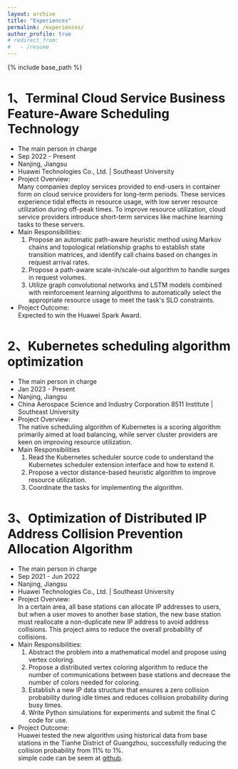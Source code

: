 ```yaml
---
layout: archive
title: "Experiences"
permalink: /experiences/
author_profile: true
# redirect_from:
#   - /resume
---
```


{% include base_path %}

1、Terminal Cloud Service Business Feature-Aware Scheduling Technology
=====
* The main person in charge  
* Sep 2022 - Present  
* Nanjing, Jiangsu  
* Huawei Technologies Co., Ltd. | Southeast University  
* Project Overview:  
  Many companies deploy services provided to end-users in container form on cloud service providers for long-term periods. These services experience tidal effects in resource usage, with low server resource utilization during off-peak times. To improve resource utilization, cloud service providers introduce short-term services like machine learning tasks to these servers.  
* Main Responsibilities:   
  1. Propose an automatic path-aware heuristic method using Markov chains and topological relationship graphs to establish state transition matrices, and identify call chains based on changes in request arrival rates.   
  2. Propose a path-aware scale-in/scale-out algorithm to handle surges in request volumes.   
  3. Utilize graph convolutional networks and LSTM models combined with reinforcement learning algorithms to automatically select the appropriate resource usage to meet the task's SLO constraints.  
* Project Outcome:  
  Expected to win the Huawei Spark Award.  


2、Kubernetes scheduling algorithm optimization
=====
* The main person in charge  
* Jan 2023 - Present  
* Nanjing, Jiangsu  
* China Aerospace Science and Industry Corporation 8511 Institute | Southeast University  
* Project Overview:  
  The native scheduling algorithm of Kubernetes is a scoring algorithm primarily aimed at load balancing, while server cluster providers are keen on improving resource utilization.  
* Main Responsibilities  
  1. Read the Kubernetes scheduler source code to understand the Kubernetes scheduler extension interface and how to extend it.  
  2. Propose a vector distance-based heuristic algorithm to improve resource utilization.  
  3. Coordinate the tasks for implementing the algorithm.  


3、Optimization of Distributed IP Address Collision Prevention Allocation Algorithm
=====
* The main person in charge  
* Sep 2021 - Jun 2022  
* Nanjing, Jiangsu  
* Huawei Technologies Co., Ltd. | Southeast University  
* Project Overview:  
  In a certain area, all base stations can allocate IP addresses to users, but when a user moves to another base station, the new base station must reallocate a non-duplicate new IP address to avoid address collisions. This project aims to reduce the overall probability of collisions.  
* Main Responsibilities:  
  1. Abstract the problem into a mathematical model and propose using vertex coloring.  
  2. Propose a distributed vertex coloring algorithm to reduce the number of communications between base stations and decrease the number of colors needed for coloring.  
  3. Establish a new IP data structure that ensures a zero collision probability during idle times and reduces collision probability during busy times.  
  4. Write Python simulations for experiments and submit the final C code for use.  
* Project Outcome:  
  Huawei tested the new algorithm using historical data from base stations in the Tianhe District of Guangzhou, successfully reducing the collision probability from 11% to 1%.  
  simple code can be seem at [github](https://github.com/betterzian/IP).  

<!-- Work experience
======
* Spring 2024: Academic Pages Collaborator
  * Github University
  * Duties includes: Updates and improvements to template
  * Supervisor: The Users

* Fall 2015: Research Assistant
  * Github University
  * Duties included: Merging pull requests
  * Supervisor: Professor Hub

* Summer 2015: Research Assistant
  * Github University
  * Duties included: Tagging issues
  * Supervisor: Professor Git -->
  
<!-- Skills
======
* Skill 1
* Skill 2
  * Sub-skill 2.1
  * Sub-skill 2.2
  * Sub-skill 2.3
* Skill 3 -->

<!-- Publications
======
  <ul>{% for post in site.publications reversed %}
    {% include archive-single-cv.html %}
  {% endfor %}</ul>
   -->
<!-- Talks
======
  <ul>{% for post in site.talks reversed %}
    {% include archive-single-talk-cv.html  %}
  {% endfor %}</ul>
  
teaching
======
  <ul>{% for post in site.teaching reversed %}
    {% include archive-single-cv.html %}
  {% endfor %}</ul>
  
Service and leadership
======
* Currently signed in to 43 different slack teams -->
